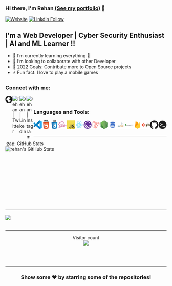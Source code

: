 ### Hi there, I'm Rehan [(See my portfolio)][website] 👋 

[![Website](https://img.shields.io/website?label=mohdrehanrq0.github.io/rehan_portfolio/&style=for-the-badge&url=https%3A%2F%2Fmohdrehanrq0.github.io/rehan_portfolio/)](https://mohdrehanrq0.github.io/rehan_portfolio/)
[![Linkdin Follow](https://img.shields.io/badge/LinkedIn-0077B5?style=for-the-badge&logo=linkedin&logoColor=white)](https://www.linkedin.com/in/mrqdev/)

## I'm a Web Developer | Cyber Security Enthusiast | AI and ML Learner  !!

- 🌱 I’m currently learning everything 🤣
- 👯 I’m looking to collaborate with other Developer
- 🥅 2022 Goals: Contribute more to Open Source projects
- ⚡ Fun fact: I love to play a mobile games

### Connect with me:

[<img align="left" alt="rehan" width="22px" src="https://raw.githubusercontent.com/iconic/open-iconic/master/svg/globe.svg" />][website]
[<img align="left" alt="rehan | Twitter" width="22px" src="https://cdn.jsdelivr.net/npm/simple-icons@v3/icons/twitter.svg" />][twitter]
[<img align="left" alt="rehan | LinkedIn" width="22px" src="https://cdn.jsdelivr.net/npm/simple-icons@v3/icons/linkedin.svg" />][linkedin]
[<img align="left" alt="rehan | Instagram" width="22px" src="https://cdn.jsdelivr.net/npm/simple-icons@v3/icons/instagram.svg" />][instagram]

<br />

### Languages and Tools:

<img align="left" alt="Visual Studio Code" width="26px" src="https://raw.githubusercontent.com/github/explore/80688e429a7d4ef2fca1e82350fe8e3517d3494d/topics/visual-studio-code/visual-studio-code.png" />
<img align="left" alt="HTML5" width="26px" src="https://raw.githubusercontent.com/github/explore/80688e429a7d4ef2fca1e82350fe8e3517d3494d/topics/html/html.png" />
<img align="left" alt="CSS3" width="26px" src="https://raw.githubusercontent.com/github/explore/80688e429a7d4ef2fca1e82350fe8e3517d3494d/topics/css/css.png" />
<img align="left" alt="Sass" width="26px" src="https://raw.githubusercontent.com/github/explore/80688e429a7d4ef2fca1e82350fe8e3517d3494d/topics/sass/sass.png" />
<img align="left" alt="JavaScript" width="26px" src="https://raw.githubusercontent.com/github/explore/80688e429a7d4ef2fca1e82350fe8e3517d3494d/topics/javascript/javascript.png" />
<img align="left" alt="React" width="26px" src="https://raw.githubusercontent.com/github/explore/80688e429a7d4ef2fca1e82350fe8e3517d3494d/topics/react/react.png" />
<img align="left" alt="Gatsby" width="26px" src="https://raw.githubusercontent.com/github/explore/e94815998e4e0713912fed477a1f346ec04c3da2/topics/gatsby/gatsby.png" />
<img align="left" alt="laravel" width="26px" src="https://raw.githubusercontent.com/github/explore/80688e429a7d4ef2fca1e82350fe8e3517d3494d/topics/laravel/laravel.png" />
<img align="left" alt="Node.js" width="26px" src="https://raw.githubusercontent.com/github/explore/80688e429a7d4ef2fca1e82350fe8e3517d3494d/topics/nodejs/nodejs.png" />
<img align="left" alt="SQL" width="26px" src="https://raw.githubusercontent.com/github/explore/80688e429a7d4ef2fca1e82350fe8e3517d3494d/topics/sql/sql.png" />
<img align="left" alt="MySQL" width="26px" src="https://raw.githubusercontent.com/github/explore/80688e429a7d4ef2fca1e82350fe8e3517d3494d/topics/mysql/mysql.png" />
<img align="left" alt="MongoDB" width="26px" src="https://raw.githubusercontent.com/github/explore/80688e429a7d4ef2fca1e82350fe8e3517d3494d/topics/mongodb/mongodb.png" />
<img align="left" alt="firebase" width="26px" src="https://raw.githubusercontent.com/github/explore/80688e429a7d4ef2fca1e82350fe8e3517d3494d/topics/firebase/firebase.png" />
<img align="left" alt="Git" width="26px" src="https://raw.githubusercontent.com/github/explore/80688e429a7d4ef2fca1e82350fe8e3517d3494d/topics/git/git.png" />
<img align="left" alt="GitHub" width="26px" src="https://raw.githubusercontent.com/github/explore/78df643247d429f6cc873026c0622819ad797942/topics/github/github.png" />
<img align="left" alt="Terminal" width="26px" src="https://raw.githubusercontent.com/github/explore/80688e429a7d4ef2fca1e82350fe8e3517d3494d/topics/terminal/terminal.png" />

<br />
<br />

---

  <summary>:zap: GitHub Stats</summary>

  <img align="left" alt="rehan's GitHub Stats" src="https://github-readme-stats.vercel.app/api?username=mohdrehanrq0&show_icons=true&hide_border=true&theme=radical" />

<br /><br /><br /><br /><br /><br /><br /><br /><br />
<br />

---

<a href="https://github.com/mohdrehanrq0">
  <img align="center" src="https://github-readme-stats.vercel.app/api/top-langs/?username=mohdrehanrq0&theme=radical&hide=html" />
</a>

<br />
<br />

---

[website]: https://mohdrehanrq0.github.io/rehan_portfolio/
[twitter]: https://twitter.com/MohdRehanQure12
[instagram]: https://www.instagram.com/rehanqureshi.0/
[linkedin]: https://www.linkedin.com/in/mrqdev/

<p align="center"> 
  Visitor count<br>
  <img src="https://profile-counter.glitch.me/mohdrehanrq0/count.svg" />
</p>

<br /><br />

---

<div align="center">

### Show some ❤️ by starring some of the repositories!

</div>

<br /><br />
